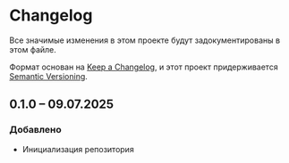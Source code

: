 # Changelog

Все значимые изменения в этом проекте будут задокументированы в этом файле.

Формат основан на [Keep a Changelog](https://keepachangelog.com/ru/1.0.0/), и этот проект придерживается [Semantic Versioning](https://semver.org/lang/ru/).

## 0.1.0 – 09.07.2025

### Добавлено
- Инициализация репозитория